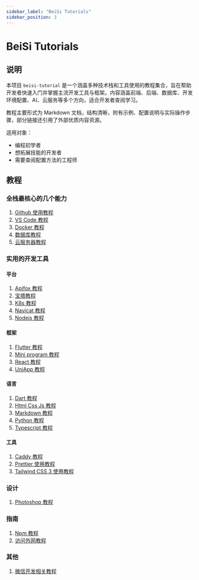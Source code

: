 ```yaml
---
sidebar_label: "BeiSi Tutorials"
sidebar_position: 3
---
```


# BeiSi Tutorials

## 说明

本项目 `beisi-tutorial` 是一个涵盖多种技术栈和工具使用的教程集合，旨在帮助开发者快速入门并掌握主流开发工具与框架。内容涵盖前端、后端、数据库、开发环境配置、AI、云服务等多个方向，适合开发者查阅学习。

教程主要形式为 Markdown 文档，结构清晰，附有示例、配置说明与实际操作步骤，部分链接还引用了外部优质内容资源。

适用对象：

- 编程初学者
- 想拓展技能的开发者
- 需要查阅配置方法的工程师

## 教程
### 全栈最核心的几个能力
1. [Github 使用教程](../../docs/beisi-tutorials/tutorials/01_basic/01_github_tutorial.md)
2. [VS Code 教程](../../docs/beisi-tutorials/tutorials/01_basic/02_ide_tutorial.md)
3. [Docker 教程](../../docs/beisi-tutorials/tutorials/01_basic/03_docker_tutorial.md)
4. [数据库教程](../../docs/beisi-tutorials/tutorials/01_basic/04_database_tutorial.md)
5. [云服务器教程](../../docs/beisi-tutorials/tutorials/01_basic/05_cloude_server_tutorial.md)

### 实用的开发工具
#### 平台
1. [Apifox 教程](../../docs/beisi-tutorials/tutorials/02_dev/01_platform/apifox_tutorial.md)
2. [宝塔教程](../../docs/beisi-tutorials/tutorials/02_dev/01_platform/baota_tutorial.md)
3. [K8s 教程](../../docs/beisi-tutorials/tutorials/02_dev/01_platform/k8s_tutorial.md)
4. [Navicat 教程](../../docs/beisi-tutorials/tutorials/02_dev/01_platform/navicat_tutorial.md)
5. [Nodejs 教程](../../docs/beisi-tutorials/tutorials/02_dev/01_platform/nodejs_tutorial.md)

#### 框架
1. [Flutter 教程](../../docs/beisi-tutorials/tutorials/02_dev/02_framework/flutter_tutorial.md)
2. [Mini program 教程](../../docs/beisi-tutorials/tutorials/02_dev/02_framework/mini_program_tutorial.md)
3. [React 教程](../../docs/beisi-tutorials/tutorials/02_dev/02_framework/react_tutorial.md)
4. [UniApp 教程](../../docs/beisi-tutorials/tutorials/02_dev/02_framework/uniapp_tutorial.md)

#### 语言
1. [Dart 教程](../../docs/beisi-tutorials/tutorials/02_dev/03_language/dart_tutorial.md)
2. [Html Css Js 教程](../../docs/beisi-tutorials/tutorials/02_dev/03_language/html_css_js_tutorial.md)
3. [Markdown 教程](../../docs/beisi-tutorials/tutorials/02_dev/03_language/markdown_tutorial.md)
4. [Python 教程](../../docs/beisi-tutorials/tutorials/02_dev/03_language/python_tutorial.md)
5. [Typescript 教程](../../docs/beisi-tutorials/tutorials/02_dev/03_language/typescript_tutorial.md)

#### 工具
1. [Caddy 教程](../../docs/beisi-tutorials/tutorials/02_dev/04_tool/caddy_tutorial.md)
2. [Prettier 使用教程](../../docs/beisi-tutorials/tutorials/02_dev/04_tool/prettier_tutorial.md)
3. [Tailwind CSS 3 使用教程](../../docs/beisi-tutorials/tutorials/02_dev/04_tool/tailwindcss_tutorial.md)

### 设计
1. [Photoshop 教程](../../docs/beisi-tutorials/tutorials/03_design/photoshop_tutorial.md)

### 指南
1. [Npm 教程](../../docs/beisi-tutorials/tutorials/04_guide/npm_tutorial.md)
2. [访问外网教程](../../docs/beisi-tutorials/tutorials/04_guide/vpn_tutorial.md)

### 其他
1. [微信开发相关教程](../../docs/beisi-tutorials/tutorials/05_other/wx_tutorial.md)
